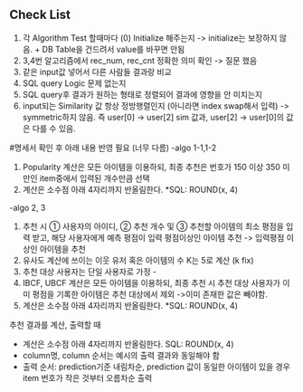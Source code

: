 ## Check List
1. 각 Algorithm Test 할때마다 (0) Initialize 해주는지 -> initialize는 보장하지 않음. + DB Table을 건드려서 value를 바꾸면 안됨
2. 3,4번 알고리즘에서 rec_num, rec_cnt 정확한 의미 확인 -> 질문 했음
3. 같은 input값 넣어서 다른 사람들 결과랑 비교
4. SQL query Logic 문제 없는지
5. SQL query후 결과가 원하는 형태로 정렬되어 결과에 영향을 안 미치는지
6. input되는 Similarity 값 항상 정방행렬인지 (아니라면 index swap해서 입력) -> symmetric하지 않음. 즉 user[0] -> user[2] sim 값과, user[2] -> user[0]의 값은 다를 수 있음.


#명세서 확인 후 아래 내용 반영 필요 (너무 다름)
-algo 1-1,1-2
1) Popularity 계산은 모든 아이템을 이용하되, 최종 추천은 번호가 150 이상 350 미만인 item중에서 입력된 개수만큼 선택 
2) 계산은 소수점 아래 4자리까지 반올림한다. *SQL: ROUND(x, 4) 

-algo 2, 3
1) 추천 시 ① 사용자의 아이디, ② 추천 개수 및 ③ 추천할 아이템의 최소 평점을 입력 받고, 해당 사용자에게 예측 평점이 입력 평점이상인 아이템 추천
-> 입력평점 이상인 아이템을 추천
2) 유사도 계산에 쓰이는 이웃 유저 혹은 아이템의 수 K는 5로 계산 (k fix)
3) 추천 대상 사용자는 단일 사용자로 가정 -
4) IBCF, UBCF 계산은 모든 아이템을 이용하되, 최종 추천 시 추천 대상 사용자가 이미 평점을 기록한 아이템은 추천 대상에서 제외 
->이미 존재한 값은 빼야함.
5) 계산은 소수점 아래 4자리까지 반올림한다. *SQL: ROUND(x, 4) 

 추천 결과를 계산, 출력할 때 
- 계산은 소수점 아래 4자리까지 반올림한다. SQL: ROUND(x, 4) 
- column명, column 순서는 예시의 출력 결과와 동일해야 함 
- 출력 순서: prediction기준 내림차순, prediction 값이 동일한 아이템이 있을 경우 item 번호가 작은 것부터 오름차순 출력